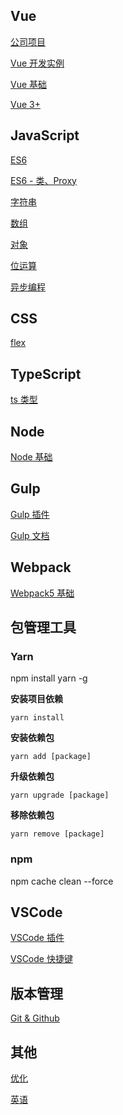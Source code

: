 
## Vue

[公司项目](https://github.com/xin113726/build_tools/issues/15)

[Vue 开发实例](https://github.com/xin113726/build_tools/issues/3)

[Vue 基础](https://github.com/xin113726/build_tools/issues/4)

[Vue 3+](https://github.com/xin113726/code_tools/issues/5)

## JavaScript

[ES6](https://github.com/xin113726/code_tools/issues/21)

[ES6 - 类、Proxy](https://github.com/xin113726/code_tools/issues/22)

[字符串](https://github.com/xin113726/code_tools/issues/9)

[数组](https://github.com/xin113726/code_tools/issues/10)

[对象](https://github.com/xin113726/code_tools/issues/11)

[位运算](https://github.com/xin113726/code_tools/issues/12)

[异步编程](https://github.com/xin113726/code_tools/issues/20)

## CSS

[flex](https://github.com/xin113726/code_tools/issues/17)

## TypeScript

[ts 类型](https://github.com/xin113726/code_tools/issues/8)

## Node

[Node 基础](https://github.com/xin113726/code_tools/issues/13)

## Gulp

[Gulp 插件](https://github.com/xin113726/build_tools/issues/1)

[Gulp 文档](https://github.com/xin113726/build_tools/issues/2)

## Webpack

[Webpack5 基础](https://github.com/xin113726/code_tools/issues/14)

## 包管理工具

### Yarn

npm install yarn -g

**安装项目依赖**

```
yarn install
```

**安装依赖包**

```
yarn add [package]
```

**升级依赖包**

```
yarn upgrade [package]
```

**移除依赖包**

```
yarn remove [package]
```

### npm

npm cache clean --force

## VSCode

[VSCode 插件](https://github.com/xin113726/code_tools/issues/6)

[VSCode 快捷键](https://github.com/xin113726/code_tools/issues/7)

## 版本管理

[Git & Github](https://github.com/xin113726/code_tools/issues/18)

## 其他

[优化](https://github.com/xin113726/code_tools/issues/16)

[英语](https://github.com/xin113726/code_tools/issues/19)

